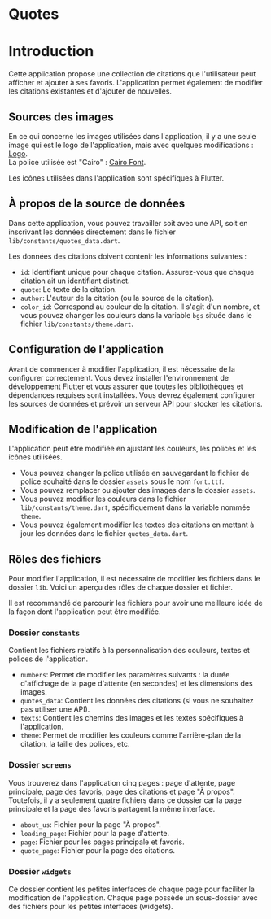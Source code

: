 # Quotes

# Introduction
Cette application propose une collection de citations que l'utilisateur peut afficher et ajouter à ses favoris. L'application permet également de modifier les citations existantes et d'ajouter de nouvelles.

## Sources des images
En ce qui concerne les images utilisées dans l'application, il y a une seule image qui est le logo de l'application, mais avec quelques modifications : [Logo](https://www.pinterest.com/pin/505388389405560967/).  
La police utilisée est "Cairo" : [Cairo Font](https://fonts.google.com/specimen/Cairo).

Les icônes utilisées dans l'application sont spécifiques à Flutter.

## À propos de la source de données
Dans cette application, vous pouvez travailler soit avec une API, soit en inscrivant les données directement dans le fichier `lib/constants/quotes_data.dart`.

Les données des citations doivent contenir les informations suivantes :

- `id`: Identifiant unique pour chaque citation. Assurez-vous que chaque citation ait un identifiant distinct.
- `quote`: Le texte de la citation.
- `author`: L'auteur de la citation (ou la source de la citation).
- `color_id`: Correspond au couleur de la citation. Il s'agit d'un nombre, et vous pouvez changer les couleurs dans la variable `bgs` située dans le fichier `lib/constants/theme.dart`.

## Configuration de l'application
Avant de commencer à modifier l'application, il est nécessaire de la configurer correctement. Vous devez installer l'environnement de développement Flutter et vous assurer que toutes les bibliothèques et dépendances requises sont installées. Vous devrez également configurer les sources de données et prévoir un serveur API pour stocker les citations.

## Modification de l'application
L'application peut être modifiée en ajustant les couleurs, les polices et les icônes utilisées.

- Vous pouvez changer la police utilisée en sauvegardant le fichier de police souhaité dans le dossier `assets` sous le nom `font.ttf`.
- Vous pouvez remplacer ou ajouter des images dans le dossier `assets`.
- Vous pouvez modifier les couleurs dans le fichier `lib/constants/theme.dart`, spécifiquement dans la variable nommée `theme`.
- Vous pouvez également modifier les textes des citations en mettant à jour les données dans le fichier `quotes_data.dart`.

## Rôles des fichiers
Pour modifier l'application, il est nécessaire de modifier les fichiers dans le dossier `lib`. Voici un aperçu des rôles de chaque dossier et fichier.

Il est recommandé de parcourir les fichiers pour avoir une meilleure idée de la façon dont l'application peut être modifiée.

### Dossier `constants`
Contient les fichiers relatifs à la personnalisation des couleurs, textes et polices de l'application.

- `numbers`: Permet de modifier les paramètres suivants : la durée d'affichage de la page d'attente (en secondes) et les dimensions des images.
- `quotes_data`: Contient les données des citations (si vous ne souhaitez pas utiliser une API).
- `texts`: Contient les chemins des images et les textes spécifiques à l'application.
- `theme`: Permet de modifier les couleurs comme l'arrière-plan de la citation, la taille des polices, etc.

### Dossier `screens`
Vous trouverez dans l'application cinq pages : page d'attente, page principale, page des favoris, page des citations et page "À propos". Toutefois, il y a seulement quatre fichiers dans ce dossier car la page principale et la page des favoris partagent la même interface.

- `about_us`: Fichier pour la page "À propos".
- `loading_page`: Fichier pour la page d'attente.
- `page`: Fichier pour les pages principale et favoris.
- `quote_page`: Fichier pour la page des citations.

### Dossier `widgets`
Ce dossier contient les petites interfaces de chaque page pour faciliter la modification de l'application. Chaque page possède un sous-dossier avec des fichiers pour les petites interfaces (widgets).
